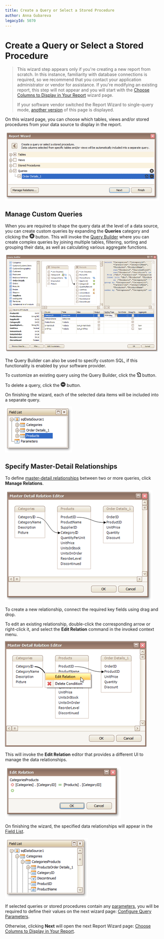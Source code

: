 ```yaml
---
title: Create a Query or Select a Stored Procedure
author: Anna Gubareva
legacyId: 5070
---
```

# Create a Query or Select a Stored Procedure
> This wizard step appears only if you're creating a new report from scratch. In this instance, familiarity with database connections is required, so we recommend that you contact your application administrator or vendor for assistance. If you're modifying an existing report, this step will not appear and you will start with the [Choose Columns to Display in Your Report](../choose-columns-to-display-in-your-report.md) wizard page.
> 
> If your software vendor switched the Report Wizard to single-query mode, [another version](create-a-query-or-select-a-stored-procedure-(single-query-wizard-version).md) of this page is displayed.

On this wizard page, you can choose which tables, views and/or stored procedures from your data source to display in the report.

![eud-win-report-wizard-select-query-page](../../../../../../images/img126654.png)

## Manage Custom Queries
When you are required to shape the query data at the level of a data source, you can create custom queries by expanding the **Queries** category and clicking the ![report-wizard-multi-query-page-icon-add](../../../../../../images/img125532.png) button. This will invoke the [Query Builder](../../../report-designer-reference/report-designer-ui/query-builder.md) where you can create complex queries by joining multiple tables, filtering, sorting and grouping their data, as well as calculating various aggregate functions.

![eud-win-reports-query-builder](../../../../../../images/img126655.png)

The Query Builder can also be used to specify custom SQL, if this functionality is enabled by your software provider.

To customize an existing query using the Query Builder, click the ![report-wizard-multi-query-page-icon-edit](../../../../../../images/img125534.png) button.

To delete a query, click the ![report-wizard-multi-query-page-icon-remove](../../../../../../images/img125533.png) button.

On finishing the wizard, each of the selected data items will be included into a separate query.

![eud-win-reports-field-list-multiple-queries](../../../../../../images/img126659.png)

## Specify Master-Detail Relationships
To define [master-detail relationships](../../../create-reports/report-types/master-detail-report-(detail-report-bands).md) between two or more queries, click **Manage Relations**.

![eud-win-reports-master-detail-relation-editor](../../../../../../images/img126656.png)

To create a new relationship, connect the required key fields using drag and drop.

To edit an existing relationship, double-click the corresponding arrow or right-click it, and select the **Edit Relation** command in the invoked context menu.

![eud-win-reports-master-detail-relation-editor-2](../../../../../../images/img126657.png)

This will invoke the **Edit Relation** editor that provides a different UI to manage the data relationships.

![eud-win-reports-edit-relation-editor](../../../../../../images/img126658.png)

On finishing the wizard, the specified data relationships will appear in the [Field List](../../../report-designer-reference/report-designer-ui/field-list.md).

![eud-win-reports-field-list-master-detail-relation](../../../../../../images/img126660.png)

If selected queries or stored procedures contain any [parameters](../../../report-editing-basics/use-query-parameters.md), you will be required to define their values on the next wizard page: [Configure Query Parameters](configure-query-parameters.md).

Otherwise, clicking **Next** will open the next Report Wizard page: [Choose Columns to Display in Your Report](../choose-columns-to-display-in-your-report.md).
